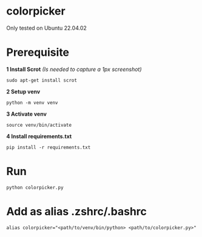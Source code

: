 # colorpicker
Only tested on Ubuntu 22.04.02

# Prerequisite
**1 Install Scrot** *(Is needed to capture a 1px screenshot)*  
```
sudo apt-get install scrot
```

**2 Setup venv**  
```
python -m venv venv
```

**3 Activate venv**  
```
source venv/bin/activate
```

**4 Install requirements.txt**  
```
pip install -r requirements.txt
```  

# Run
```
python colorpicker.py
```

# Add as alias .zshrc/.bashrc  
```
alias colorpicker="<path/to/venv/bin/python> <path/to/colorpicker.py>"
```